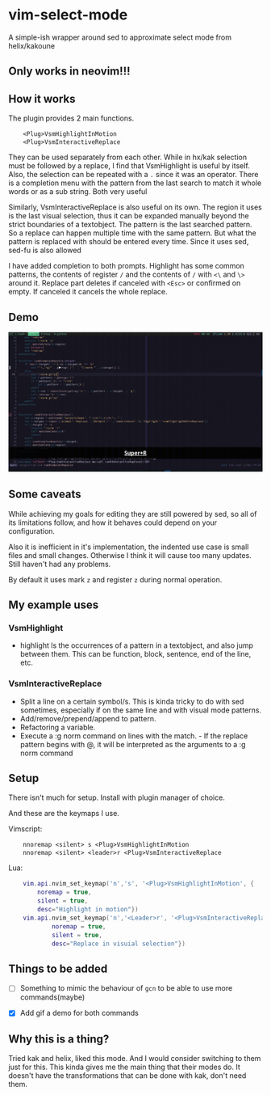 # vim-select-mode

A simple-ish wrapper around sed to approximate select mode from
helix/kakoune
## Only works in neovim!!!

## How it works
The plugin provides 2 main functions.
``` vim
    <Plug>VsmHighlightInMotion 
    <Plug>VsmInteractiveReplace
```

They can be used separately from each other. While in hx/kak selection must be
followed by a replace, I find that VsmHighlight is useful by itself. Also, the
selection can be repeated with a `.` since it was an operator. There is a
completion menu with the pattern from the last search to match it whole words or
as a sub string. Both very useful

Similarly, VsmInteractiveReplace is also useful on its own. The region it uses
is the last visual selection, thus it can be expanded manually beyond the strict
boundaries of a textobject. The pattern is the last searched pattern. So a
replace can happen multiple time with the same pattern. But what the pattern is
replaced with should be entered every time. Since it uses sed, sed-fu is also
allowed

I have added completion to both prompts. Highlight has some common patterns, the
contents of register `/` and the contents of `/` with `<\` and `\>` around it.
Replace part deletes if canceled with `<Esc>` or confirmed on empty. If canceled
it cancels the whole replace.
## Demo
![](.demo.gif)

## Some caveats
While achieving my goals for editing they are still powered by sed, so all of
its limitations follow, and how it behaves could depend on your configuration.

Also it is inefficient in it's implementation, the indented use case is small
files and small changes. Otherwise I think it will cause too many updates. Still
haven't had any problems.

By default it uses mark `z` and register `z` during normal operation.

## My example uses
### VsmHighlight
- highlight ls the occurrences of a pattern in a textobject, and also jump
  between them. This can be function, block, sentence, end of the line, etc.

### VsmInteractiveReplace
- Split a line on a certain symbol/s. This is kinda tricky to do with sed
  sometimes, especially if on the same line and with visual mode patterns.
- Add/remove/prepend/append to pattern.
- Refactoring a variable.
- Execute a :g norm command on lines with the match. - If the replace pattern
  begins with @, it will be interpreted as the arguments to a :g norm command

## Setup
There isn't much for setup. Install with plugin manager of choice.

And these are the keymaps I use.

Vimscript:
``` vim
    nnoremap <silent> s <Plug>VsmHighlightInMotion
    nnoremap <silent> <leader>r <Plug>VsmInteractiveReplace
```

Lua:
``` lua
    vim.api.nvim_set_keymap('n','s', '<Plug>VsmHighlightInMotion', {
        noremap = true,
        silent = true,
        desc="Highlight in motion"})
    vim.api.nvim_set_keymap('n','<Leader>r', '<Plug>VsmInteractiveReplace',{
            noremap = true,
            silent = true,
            desc="Replace in visuial selection"})
```

## Things to be added
- [ ] Something to mimic the behaviour of `gcn` to be able to use more
  commands(maybe)
- [x] Add gif a demo for both commands


## Why this is a thing?
Tried kak and helix, liked this mode. And I would consider switching to them
just for this. This kinda gives me the main thing that their modes do. It
doesn't have the transformations that can be done with kak, don't need them.

